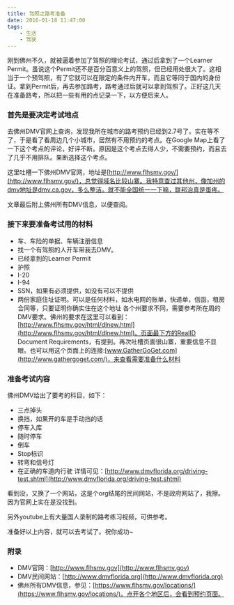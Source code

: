 ```yaml
---
title: 驾照之路考准备
date: 2016-01-18 11:47:00
tags:
    - 生活
    - 驾驶
---
```


刚到佛州不久，就被逼着参加了驾照的理论考试，通过后拿到了一个Learner Permit。虽说这个Permit还不是百分百意义上的驾照，但已经用处很大了。这相当于一个预驾照，有了它就可以在限定的条件内开车，而且它等同于国内的身份证。拿到Permit后，再去参加路考，路考通过后就可以拿到驾照了。正好这几天在准备路考，所以把一些有用的点记录一下，以方便后来人。

### 首先是要决定考试地点

去佛州DMV官网上查询，发现我所在城市的路考预约已经到2.7号了。实在等不了，于是看了看周边几个小城市，居然有不用预约的考点。在Google Map上看了一下这个考点的评论，好评不断。原因是这个考点去得人少，不需要预约，而且去了几乎不用排队。果断选择这个考点。

这里吐槽一下佛州DMV官网，地址是[http://www.flhsmv.gov/](http://www.flhsmv.gov/)，总觉得域名比较山寨。我特意查过其他州，像加州的dmv地址是dmv.ca.gov，多么整洁。就不能全国统一一下嘛，联邦治真是蛋疼。

文章最后附上佛州所有DMV信息，以便查阅。

### 接下来要准备考试用的材料

*   车、车险的单据、车辆注册信息
*   找一个有驾照的人开车带我去DMV。
*   已经拿到的Learner Permit
*   护照
*   I-20
*   I-94
*   SSN，如果有必须提供，如没有可以不提供
*   两份家庭住址证明。可以是任何材料，如水电网的账单，快递单，信函，租房合同等，只要证明你确实住在这个地址
各个州要求不同，需要参考所在周的DMV要求。佛州的要求在这里可以看到：[http://www.flhsmv.gov/html/dlnew.html](http://www.flhsmv.gov/html/dlnew.html)。页面最下方的RealID Document Requirements，有提到。再次吐槽页面很山寨，重要信息不显眼。也可以用这个页面上的连接:[www.GatherGoGet.com](http://www.gathergoget.com/)，来查看需要准备什么材料

### 准备考试内容

佛州DMV给出了要考的科目，如下：

*   三点掉头
*   换挡，如果开的车是手动挡的话
*   停车入库
*   随时停车
*   倒车
*   Stop标识
*   转弯和信号灯
*   在正确的车道内行驶
详情可见：[http://www.dmvflorida.org/driving-test.shtml](http://www.dmvflorida.org/driving-test.shtml)

看到没，又换了一个网站，这是个org结尾的民间网站，不是政府网站了，我擦。因为官网上实在是没找到。

另外youtube上有大量国人录制的路考练习视频，可供参考。

准备好以上内容，就可以去考试了。祝你成功~

### 附录

*   DMV官网：[http://www.flhsmv.gov](http://www.flhsmv.gov)
*   DMV民间网站：[http://www.dmvflorida.org](http://www.dmvflorida.org)
*   佛州所有DMV信息，参见：[https://www.flhsmv.gov/locations/](https://www.flhsmv.gov/locations/)。点开各个地区后，会看到预约页面。
